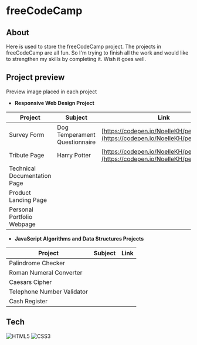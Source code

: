 # freeCodeCamp

## About

Here is used to store the freeCodeCamp project. The projects in freeCodeCamp are all fun. So I'm trying to finish all the work and would like to strengthen my skills by completing it. Wish it goes well.

## Project preview

Preview image placed in each project

- **Responsive Web Design Project**

| Project                      | Subject                       | Link                                                                               |
| ---------------------------- | ----------------------------- | ---------------------------------------------------------------------------------- |
| Survey Form                  | Dog Temperament Questionnaire | [https://codepen.io/NoelleKH/pen/QWrqrGO](https://codepen.io/NoelleKH/pen/QWrqrGO) |
| Tribute Page                 | Harry Potter                  | [https://codepen.io/NoelleKH/pen/wvjyoKd](https://codepen.io/NoelleKH/pen/wvjyoKd) |
| Technical Documentation Page |                               |
| Product Landing Page         |                               |
| Personal Portfolio Webpage   |                               |

- **JavaScript Algorithms and Data Structures Projects**

| Project                    | Subject | Link |
| -------------------------- | ------- | ---- |
| Palindrome Checker         |         |
| Roman Numeral Converter    |         |
| Caesars Cipher             |         |
| Telephone Number Validator |         |
| Cash Register              |         |

## Tech

![HTML5](https://img.shields.io/badge/html5-%23E34F26.svg?style=for-the-badge&logo=html5&logoColor=white)
![CSS3](https://img.shields.io/badge/css3-%231572B6.svg?style=for-the-badge&logo=css3&logoColor=white)

